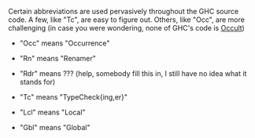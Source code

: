 
Certain abbreviations are used pervasively throughout the GHC source code.  A few, like "Tc", are easy to figure out.  Others, like "Occ", are more challenging (in case you were wondering, none of GHC's code is [ Occult](http://en.wikipedia.org/wiki/Occult))

- "Occ" means "Occurrence"

- "Rn" means "Renamer"

- "Rdr" means ??? (help, somebody fill this in, I still have no idea what it stands for)

- "Tc" means "TypeCheck{ing,er}"

- "Lcl" means "Local"

- "Gbl" means "Global"
